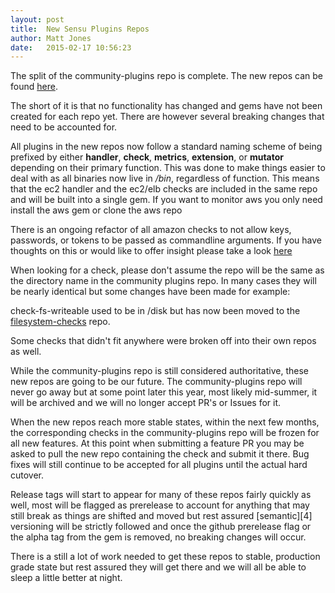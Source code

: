 ```yaml
---
layout: post
title:  New Sensu Plugins Repos
author: Matt Jones
date:   2015-02-17 10:56:23
---
```


The split of the community-plugins repo is complete.  The new repos can be found [here][1].

The short of it is that no functionality has changed and gems have not been created for each repo yet.  There are however several breaking changes that need to be accounted for.

All plugins in the new repos now follow a standard naming scheme of being prefixed by either **handler**, **check**, **metrics**, **extension**, or **mutator** depending on their primary function.  This was done to make things easier to deal with as all binaries now live in */bin*, regardless of function.  This means that the ec2 handler and the ec2/elb checks are included in the same repo and will be built into a single gem.  If you want to monitor aws you only need install the aws gem or clone the aws repo

There is an ongoing refactor of all amazon checks to not allow keys, passwords, or tokens to be passed as commandline arguments.  If you have thoughts on this or would like to offer insight please take a look [here][2]

When looking for a check, please don't assume the repo will be the same as the directory name in the community plugins repo.  In many cases they will be nearly identical but some changes have been made for example:

check-fs-writeable used to be in /disk but has now been moved to the [filesystem-checks][3] repo.

Some checks that didn't fit anywhere were broken off into their own repos as well.

While the community-plugins repo is still considered authoritative, these new repos are going to be our future.  The community-plugins repo will never go away but at some point later this year, most likely mid-summer, it will be archived and we will no longer accept PR's or Issues for it.

When the new repos reach more stable states, within the next few months, the corresponding checks in the community-plugins repo will be frozen for all new features.  At this point when submitting a feature PR you may be asked to pull the new repo containing the check and submit it there.  Bug fixes will still continue to be accepted for all plugins until the actual hard cutover.  

Release tags will start to appear for many of these repos fairly quickly as well, most will be flagged as prerelease to account for anything that may still break as things are shifted and moved but rest assured [semantic][4] versioning will be strictly followed and once the github prerelease flag or the alpha tag from the gem is removed, no breaking changes will occur.

There is a still a lot of work needed to get these repos to stable, production grade state but rest assured they will get there and we will all be able to sleep a little better at night.

[1]: https://github.com/sensu-plugins
[2]: https://github.com/sensu-plugins/sensu-plugins-aws/issues/2
[3]: https://github.com/sensu-plugins/sensu-plugins-filesystem-checks
